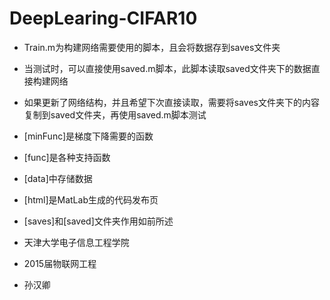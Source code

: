 DeepLearing-CIFAR10
===================
* Train.m为构建网络需要使用的脚本，且会将数据存到saves文件夹
* 当测试时，可以直接使用saved.m脚本，此脚本读取saved文件夹下的数据直接构建网络
* 如果更新了网络结构，并且希望下次直接读取，需要将saves文件夹下的内容复制到saved文件夹，再使用saved.m脚本测试
* [minFunc]是梯度下降需要的函数
* [func]是各种支持函数
* [data]中存储数据
* [html]是MatLab生成的代码发布页
* [saves]和[saved]文件夹作用如前所述


* 天津大学电子信息工程学院
* 2015届物联网工程
* 孙汉卿
